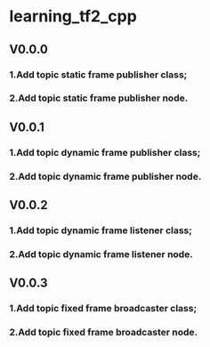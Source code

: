 # learning_tf2_cpp
## V0.0.0
### 1.Add topic static frame publisher class;
### 2.Add topic static frame publisher node.
## V0.0.1
### 1.Add topic dynamic frame publisher class;
### 2.Add topic dynamic frame publisher node.
## V0.0.2
### 1.Add topic dynamic frame listener class;
### 2.Add topic dynamic frame listener node.
## V0.0.3
### 1.Add topic fixed frame broadcaster class;
### 2.Add topic fixed frame broadcaster node.